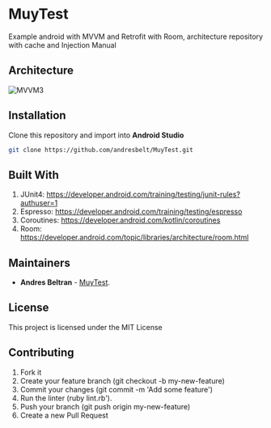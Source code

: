 # MuyTest

Example android with MVVM and Retrofit with Room, architecture repository with cache and Injection Manual



## Architecture

![MVVM3](https://github.com/andresbelt/MuyTest/blob/master/diagram.png)


## Installation
Clone this repository and import into **Android Studio**

```bash
git clone https://github.com/andresbelt/MuyTest.git
```


## Built With

1. JUnit4: https://developer.android.com/training/testing/junit-rules?authuser=1
2. Espresso: https://developer.android.com/training/testing/espresso
3. Coroutines: https://developer.android.com/kotlin/coroutines
4. Room: https://developer.android.com/topic/libraries/architecture/room.html

## Maintainers

* **Andres Beltran** - [MuyTest](https://github.com/andresbelt/MuyTest).

## License

This project is licensed under the MIT License 

## Contributing

1. Fork it
2. Create your feature branch (git checkout -b my-new-feature)
3. Commit your changes (git commit -m 'Add some feature')
4. Run the linter (ruby lint.rb').
5. Push your branch (git push origin my-new-feature)
6. Create a new Pull Request
